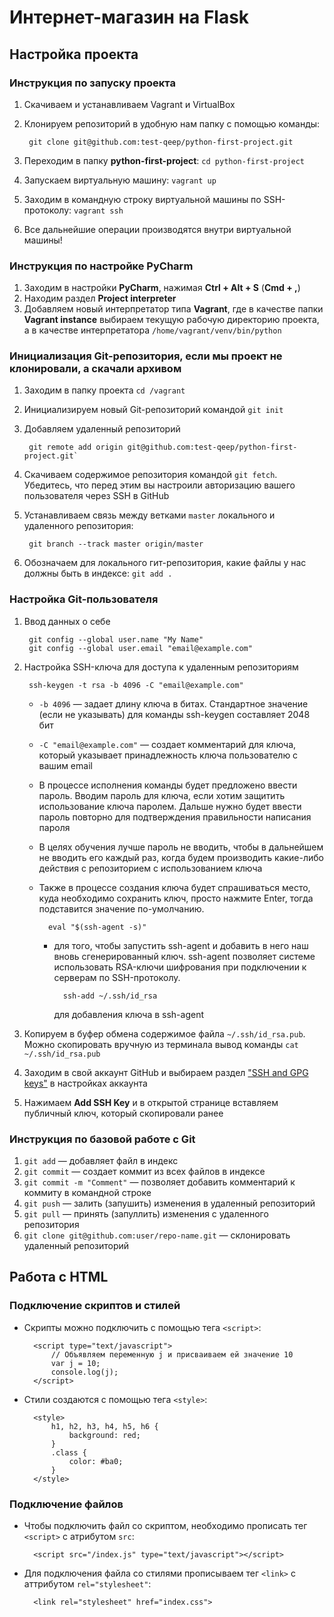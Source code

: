 # Интернет-магазин на Flask

## Настройка проекта

### Инструкция по запуску проекта

1. Скачиваем и устанавливаем Vagrant и VirtualBox
1. Клонируем репозиторий в удобную нам папку с помощью команды:

        git clone git@github.com:test-qeep/python-first-project.git

1. Переходим в папку **python-first-project**: `cd python-first-project`
1. Запускаем виртуальную машину: `vagrant up`
1. Заходим в командную строку виртуальной машины по SSH-протоколу: `vagrant ssh`
1. Все дальнейшие операции производятся внутри виртуальной машины!

### Инструкция по настройке PyCharm

1. Заходим в настройки __PyCharm__, нажимая **Ctrl + Alt + S** (**Cmd + ,**)
1. Находим раздел **Project interpreter**
1. Добавляем новый интерпретатор типа **Vagrant**, где в качестве папки __Vagrant instance__
выбираем текущую рабочую директорию проекта, а в качестве интерпретатора `/home/vagrant/venv/bin/python`

### Инициализация Git-репозитория, если мы проект не клонировали, а скачали архивом

1. Заходим в папку проекта `cd /vagrant`
1. Инициализируем новый Git-репозиторий командой `git init`
1. Добавляем удаленный репозиторий

        git remote add origin git@github.com:test-qeep/python-first-project.git`

1. Скачиваем содержимое репозитория командой `git fetch`. Убедитесь, что перед этим вы настроили авторизацию вашего пользователя через SSH в GitHub
1. Устанавливаем связь между ветками `master` локального и удаленного репозитория:

        git branch --track master origin/master
        
1. Обозначаем для локального гит-репозитория, какие файлы у нас должны быть в индексе: `git add .`
        
### Настройка Git-пользователя

1. Ввод данных о себе

        git config --global user.name "My Name"
        git config --global user.email "email@example.com"
        
1. Настройка SSH-ключа для доступа к удаленным репозиториям

		ssh-keygen -t rsa -b 4096 -C "email@example.com"
	    
    * `-b 4096` — задает длину ключа в битах. Стандартное значение (если не указывать) для команды ssh-keygen составляет 2048 бит
	* `-C "email@example.com"` — создает комментарий для ключа, который указывает принадлежность ключа пользователю с вашим email
    * В процессе исполнения команды будет предложено ввести пароль. Вводим пароль для ключа, если хотим защитить использование ключа паролем. Дальше нужно будет ввести пароль повторно для подтверждения правильности написания пароля
    * В целях обучения лучше пароль не вводить, чтобы в дальнейшем не вводить его каждый раз, когда будем производить какие-либо действия с репозиторием с использованием ключа
    * Также в процессе создания ключа будет спрашиваться место, куда необходимо сохранить ключ, просто нажмите Enter, тогда подставится значение по-умолчанию.
		
		    eval "$(ssh-agent -s)"
			
		* для того, чтобы запустить ssh-agent и добавить в него наш вновь сгенерированный ключ. 
				ssh-agent позволяет системе использовать RSA-ключи шифрования при подключении к серверам по SSH-протоколу.
		    
		        ssh-add ~/.ssh/id_rsa
		    
			для добавления ключа в ssh-agent
			
1. Копируем в буфер обмена содержимое файла `~/.ssh/id_rsa.pub`. Можно скопировать вручную из терминала вывод команды `cat ~/.ssh/id_rsa.pub`		
1. Заходим в свой аккаунт GitHub и выбираем раздел ["SSH and GPG keys"](https://github.com/settings/keys) в настройках аккаунта
1. Нажимаем **Add SSH Key** и в открытой странице вставляем публичный ключ, который скопировали ранее

### Инструкция по базовой работе с Git

1. `git add` — добавляет файл в индекс
1. `git commit` — создает коммит из всех файлов в индексе
1. `git commit -m "Comment"` — позволяет добавить комментарий к коммиту в командной строке
1. `git push` — залить (запушить) изменения в удаленный репозиторий
1. `git pull` — принять (запуллить) изменения с удаленного репозитория
1. `git clone git@github.com:user/repo-name.git` — склонировать удаленный репозиторий

## Работа с HTML

### Подключение скриптов и стилей

* Скрипты можно подключить с помощью тега `<script>`:

        <script type="text/javascript">
            // Объявляем переменную j и присваиваем ей значение 10
            var j = 10;
            console.log(j);
        </script>

* Стили создаются с помощью тега `<style>`:

        <style>
            h1, h2, h3, h4, h5, h6 {
                background: red;
            }
            .class {
                color: #ba0;
            }
        </style>

### Подключение файлов

* Чтобы подключить файл со скриптом,
необходимо прописать тег `<script>` с атрибутом `src`:

        <script src="/index.js" type="text/javascript"></script>

* Для подключения файла со стилями прописываем
тег `<link>` с аттрибутом `rel="stylesheet"`:

        <link rel="stylesheet" href="index.css">
